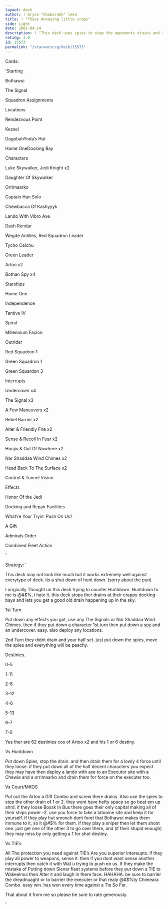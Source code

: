 ```yaml
---
layout: deck
author: ! bryce "khabarakh" leen
title: ! "Those Annoying little craps"
side: Light
date: 2001-04-24
description: ! "This deck uses spies to stop the opponents drains and then space to control every place on the table."
rating: 3.0
id: 15573
permalink: "/starwarsccg/deck/15573"
---
```

Cards: 

'Starting


Bothawui

The Signal

Squadron Assignments


Locations


Rendezvous Point

Kessel

DagobahYoda’s Hut

Home OneDocking Bay


Characters


Luke Skywalker, Jedi Knight x2

Daughter Of Skywalker

Orrimaarko

Captain Han Solo

Chewbacca Of Kashyyyk

Lando With Vibro Axe

Dash Rendar

Wegde Antilles, Red Squadron Leader

Tycho Celchu

Green Leader

Artoo x2

Bothan Spy x4 


Starships


Home One

Independence

Tantive IV

Spiral

Millennium Faclon

Outrider

Red Squadron 1

Green Squadron 1

Green Squardon 3


Interrupts


Undercover x4

The Signal x3

A Few Maneuvers x2

Rebel Barrier x2

Alter & Friendly Fire x2

Sense & Recoil In Fear x2

Houjix & Out Of Nowhere x2

Nar Shaddaa Wind Chimes x2

Head Back To The Surface x2

Control & Tunnel Vision


Effects


Honor Of the Jedi

Docking and Repair Facilities

What’re Your Tryin’ Push On Us?

A Gift


Admirals Order


Combined Fleet Action

'

Strategy: '

This deck may not look like much but it works extremely well against everytype of deck. its a shut down of hunt down. (sorry about the pun)


I originally Thought uo this deck trying to counter Huntdown. Huntdown to me is @#$%, i hate it. this deck stops ther drains at their crappy docking bays and lets you get a good old drain happening up in the sky.


1st Turn


Put down any effects you got, use any The Signals or Nar Shaddaa Wind Chimes. then if they put down a character 1st turn then put down a spy and an undercover. easy. also deploy any locations.


2nd Turn they didnt drain and your half set. just put down the spies, move the spies and everything will be peachy.


Destinies.


0-5

1-11

2-8

3-12

4-6

5-13

6-7

7-0


Yes ther are 62 destinies cos of Artoo x2 and his 1 or 6 destiny.



Vs Huntdown 

Put down Spies, stop the drain. and then drain them for a lowly 4 force until they loose. if they put down all of the half decent characters you expect they may have then deploy a lando with axe to an Executor site with a Chewie and a orrimaarko and drain them for force on the executer too.


Vs Court/MKOS


Put out the Artoo a Gift Combo and screw there drains. Also use the spies to stop the other drain of 1 or 2. they wont have hefty space so go beat em up ahrd. if they loose Bossk In Bus there goes their only capital making all of their ships power -2. use you force to take a tatooine site and keep it for yourself. if they play hut smooch dont foret that Bothawui makes them immune to it, so it @#$% for them. if they play a sniper then let them shoot one. just get one of the other 3 to go over there, and (if their stupid enough) they may miss by only getting a 1 for shot destiny.


Vs TIE’s


All The protection you need against TIE’s Are you superior Intereupts. if they play all power to weapons, sense it. then if you dont want sense another interrupts then catch it with Wat u trying to push on us. If they make the mistake of Putting down Sienar fleet systems before they put down a TIE to Wakeelmui then Alter it and laugh in there face. HAHAHA. be sure to barrier the dreadnuaght or to barrier the executer or that realy @#$%ty Chimeara Combo. easy win. has won every time against a Tie So Far.


That about it from me so please be sure to rate generously.

'
